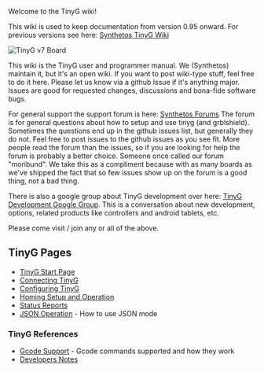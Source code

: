 Welcome to the TinyG wiki!

This wiki is used to keep documentation from version 0.95 onward. For previous versions see here: [Synthetos TinyG Wiki](http://www.synthetos.com/wiki/index.php?title=Projects:TinyG)

![TinyG v7 Board](http://farm9.staticflickr.com/8186/8436183471_6b3708cd0d_c.jpg)

This wiki is the TinyG user and programmer manual. We (Synthetos) maintain it, but it's an open wiki. If you want to post wiki-type stuff, feel free to do it here. Please let us know via a github Issue if it's anything major. Issues are good for requested changes, discussions and bona-fide software bugs.

For general support the support forum is here: [Synthetos Forums](https://www.synthetos.com/forum/)
The forum is for general questions about how to setup and use tinyg (and grblshield). Sometimes the questions end up in the github issues list, but generally they do not. Feel free to post issues to the github issues as you see fit. More people read the forum than the issues, so if you are looking for help the forum is probably a better choice. Someone once called our forum "moribund". We take this as a compliment because with as many boards as we've shipped the fact that so few issues show up on the forum is a good thing, not a bad thing.

There is also a google group about TinyG development over here: [TinyG Development Google Group](https://groups.google.com/forum/?hl=en&fromgroups#!forum/devTinyG). This is a conversation about new development, options, related products like controllers and android tablets, etc.

Please come visit / join any or all of the above.

## TinyG Pages
* [TinyG Start Page](https://github.com/synthetos/TinyG/wiki/TinyG-Start)
* [Connecting TinyG](https://github.com/synthetos/TinyG/wiki/Connecting-TinyG)
* [Configuring TinyG](https://github.com/synthetos/TinyG/wiki/TinyG-Configuration)
* [Homing Setup and Operation](https://github.com/synthetos/TinyG/wiki/TinyG-Homing)
* [Status Reports](https://github.com/synthetos/TinyG/wiki/Status-Reports)
* [JSON Operation](https://github.com/synthetos/TinyG/wiki/JSON-Operation) - How to use JSON mode

### TinyG References
* [Gcode Support](https://github.com/synthetos/TinyG/wiki/TinyG-Gcode-Support) - Gcode commands supported and how they work
* [Developers Notes](https://github.com/synthetos/TinyG/wiki/Developer-Notes)